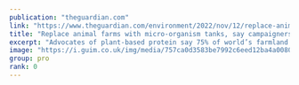 ```yaml
---
publication: "theguardian.com"
link: "https://www.theguardian.com/environment/2022/nov/12/replace-animal-farms-micro-organism-rewilding-food-precision-fermentation-emissions"
title: "Replace animal farms with micro-organism tanks, say campaigners"
excerpt: "Advocates of plant-based protein say 75% of world’s farmland should be rewilded to reduce emissions"
image: "https://i.guim.co.uk/img/media/757ca0d3583be7992c6eed12ba4a00801e9b34a2/0_300_4500_2700/master/4500.jpg?width=1200&height=630&quality=85&auto=format&fit=crop&overlay-align=bottom%2Cleft&overlay-width=100p&overlay-base64=L2ltZy9zdGF0aWMvb3ZlcmxheXMvdGctZGVmYXVsdC5wbmc&enable=upscale&s=e6adce232edf7d1b80cafaded080f435"
group: pro
rank: 0
---
```


